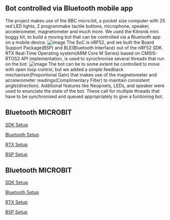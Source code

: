 ## Bot controlled via Bluetooth mobile app
The project makes use of the BBC micro:bit, a pocket size computer with 25 red LED lights, 2 programmabe tactile buttons, microphone, speaker, accelerometer, magnetometer and much more. We used the Kitronik mini buggy kit, to build a moving bot that can be controlled via a Bluetooth app on a mobile device.
![image](https://github.com/Alvin-pc/Microbit_BL_bot/assets/105581851/cfbbaa56-13e0-4ad4-bc89-bf3a0c954e78)
The SoC is nRF52, and we built the Board Support Package(BSP) and BLE(Bluetooth Interface) out of the nRF52 SDK. RTX Real-Time Operating system(ARM Core M Series) based on CMSIS-RTOS2 API implementation, is used to syrochronise several threads that run on the bot. 
![image](https://github.com/Alvin-pc/Microbit_BL_bot/assets/105581851/bb98f8f1-a2fd-4469-a604-bec2ee92dc6b)
The bot can be to some extent be controlled to move with open loop control, but we added a simple feedback mechanism(Proportional Gain) that makes use of the magnetometer and accelerometer readings(Complimentary Filter) to maintain consistent angle(direction).
Additional features like Neopixels, LEDs, and speaker were used to enunciate the state of the bot. These call for multiple threads that have to be synchronised and queued appropriately to give a funtioning bot.



## Bluetooth MICROBIT


[SDK Setup](nRF5_SDK_17.1.0_ddde560/README.md)

[Bluetooth Setup](ble/README.md)

[RTX Setup](rtx/README.md)

[BSP Setup](bsp/README.md)


## Bluetooth MICROBIT


[SDK Setup](nRF5_SDK_17.1.0_ddde560/README.md)

[Bluetooth Setup](ble/README.md)

[RTX Setup](rtx/README.md)

[BSP Setup](bsp/README.md)

